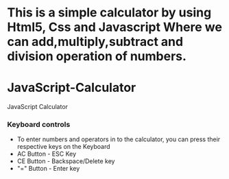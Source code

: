 # This is a simple calculator by using Html5, Css and Javascript Where we can add,multiply,subtract and division operation of numbers.
# JavaScript-Calculator
JavaScript Calculator 

### Keyboard controls
- To enter numbers and operators in to the calculator, you can press their respective keys on the Keyboard
- AC Button - ESC Key
- CE Button - Backspace/Delete key
- "=" Button - Enter key






